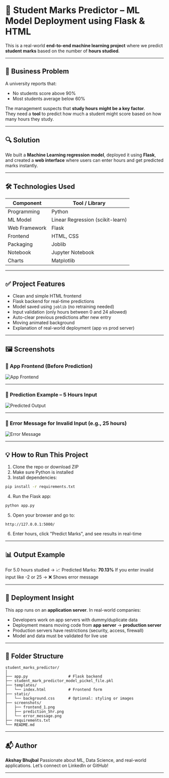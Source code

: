 
# 🎯 Student Marks Predictor – ML Model Deployment using Flask & HTML

This is a real-world **end-to-end machine learning project** where we predict **student marks** based on the number of **hours studied**.

---

## 📌 Business Problem

A university reports that:
- No students score above 90%
- Most students average below 60%

The management suspects that **study hours might be a key factor**.  
They need a **tool** to predict how much a student might score based on how many hours they study.

---

## 🔍 Solution

We built a **Machine Learning regression model**, deployed it using **Flask**, and created a **web interface** where users can enter hours and get predicted marks instantly.

---

## 🛠️ Technologies Used

| Component     | Tool / Library       |
|---------------|----------------------|
| Programming   | Python               |
| ML Model      | Linear Regression (scikit-learn) |
| Web Framework | Flask                |
| Frontend      | HTML, CSS            |
| Packaging     | Joblib               |
| Notebook      | Jupyter Notebook     |
| Charts        | Matplotlib           |

---

## ✅ Project Features

- Clean and simple HTML frontend
- Flask backend for real-time predictions
- Model saved using `joblib` (no retraining needed)
- Input validation (only hours between 0 and 24 allowed)
- Auto-clear previous predictions after new entry
- Moving animated background
- Explanation of real-world deployment (app vs prod server)

---

## 🖼️ Screenshots

### 🔷 App Frontend (Before Prediction)

![App Frontend](frontend_1.PNG)

---

### 🔷 Prediction Example – 5 Hours Input

![Predicted Output](prediction_5hr.PNG)

---

### 🔷 Error Message for Invalid Input (e.g., 25 hours)

![Error Message](error_message.PNG)

---

## 💡 How to Run This Project

1. Clone the repo or download ZIP
2. Make sure Python is installed
3. Install dependencies:

```bash
pip install -r requirements.txt
````

4. Run the Flask app:

```bash
python app.py
```

5. Open your browser and go to:

```
http://127.0.0.1:5000/
```

6. Enter hours, click "Predict Marks", and see results in real-time

---

## 📊 Output Example

For 5.0 hours studied → 📈 Predicted Marks: **70.13%**
If you enter invalid input like -2 or 25 → ❌ Shows error message

---

## 🧠 Deployment Insight

This app runs on an **application server**.
In real-world companies:

* Developers work on app servers with dummy/duplicate data
* Deployment means moving code from **app server** → **production server**
* Production servers have restrictions (security, access, firewall)
* Model and data must be validated for live use

---

## 📂 Folder Structure

```
student_marks_predictor/
│
├── app.py                  # Flask backend
├── student_mark_predictor_model_pickel_file.pkl
├── templates/
│   └── index.html          # Frontend form
├── static/
│   └── background.css      # Optional: styling or images
├── screenshots/
│   ├── frontend_1.png
│   ├── prediction_5hr.png
│   └── error_message.png
├── requirements.txt
└── README.md
```

---

## 📬 Author

**Akshay Bhujbal**
Passionate about ML, Data Science, and real-world applications.
Let’s connect on LinkedIn or GitHub!

---
